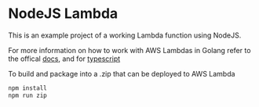 # NodeJS Lambda

This is an example project of a working Lambda function using NodeJS.

For more information on how to work with AWS Lambdas in Golang refer to the offical [docs](https://docs.aws.amazon.com/lambda/latest/dg/lambda-nodejs.html), and for [typescript](https://docs.aws.amazon.com/lambda/latest/dg/lambda-typescript.html)

To build and package into a .zip that can be deployed to AWS Lambda

```sh
npm install
npm run zip
```